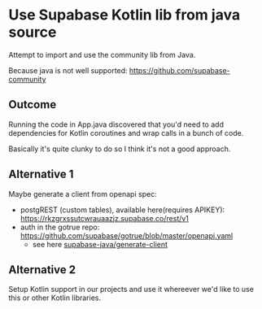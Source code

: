 
# Use Supabase Kotlin lib from java source

Attempt to import and use the community lib from Java.

Because java is not well supported: https://github.com/supabase-community

## Outcome

Running the code in App.java discovered that you'd need to add dependencies for Kotlin coroutines and wrap calls in a bunch of code.

Basically it's quite clunky to do so I think it's not a good approach.

## Alternative 1

Maybe generate a client from openapi spec:
- postgREST (custom tables), available here(requires APIKEY): https://rkzgrxssutcwrauaazjz.supabase.co/rest/v1
- auth in the gotrue repo: https://github.com/supabase/gotrue/blob/master/openapi.yaml
  - see here [supabase-java/generate-client](https://github.com/cepro/simt-myenergy-app-prototype/tree/main/experiments/supabase-java/generate-client)

## Alternative 2

Setup Kotlin support in our projects and use it whereever we'd like to use this or other Kotlin libraries.
